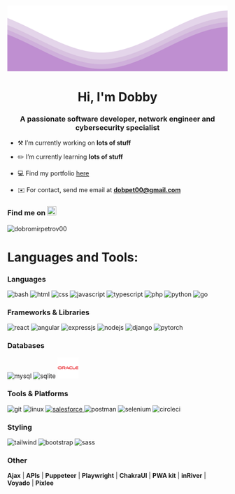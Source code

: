 <img src="https://raw.githubusercontent.com/dobromirpetrov00/dobromirpetrov00/master/waves.svg" width="100%" height="150" />

<h1 align="center">Hi, I'm Dobby</h1>
<h3 align="center">A passionate software developer, network engineer and cybersecurity specialist</h3>

- ⚒️ I’m currently working on **lots of stuff**

- ✏️ I’m currently learning **lots of stuff**

- 💻 Find my portfolio [here](https://portfolio-1sk.pages.dev/)

- ✉️ For contact, send me email at **dobpet00@gmail.com**

### Find me on [<img title="linkedin" src="https://skillicons.dev/icons?i=linkedin" width="21" height="21" />](https://www.linkedin.com/in/dobromirpetrov1337)

<p><img align="center" src="https://github-readme-stats.vercel.app/api/top-langs?username=dobromirpetrov00&show_icons=true&locale=en&layout=compact&size_weight=0.5&count_weight=0.5&theme=jolly" alt="dobromirpetrov00" /></p>

<h1 align="left">Languages and Tools:</h1>

### Languages
<p align="left"> 
  <img title="bash" src="https://skillicons.dev/icons?i=bash&theme=light" />
  <img title="html" src="https://skillicons.dev/icons?i=html&theme=light" />
  <img title="css" src="https://skillicons.dev/icons?i=css&theme=light" />
  <img title="javascript" src="https://skillicons.dev/icons?i=javascript&theme=light" />
  <img title="typescript" src="https://skillicons.dev/icons?i=typescript&theme=light" />
  <img title="php" src="https://skillicons.dev/icons?i=php&theme=light" />
  <img title="python" src="https://skillicons.dev/icons?i=python&theme=light" />
  <img title="go" src="https://skillicons.dev/icons?i=go&theme=light" />
</p>

### Frameworks & Libraries
<p align="left">
  <img title="react" src="https://skillicons.dev/icons?i=react&theme=light" />
  <img title="angular" src="https://skillicons.dev/icons?i=angular&theme=light" />
  <img title="expressjs" src="https://skillicons.dev/icons?i=expressjs&theme=light" />
  <img title="nodejs" src="https://skillicons.dev/icons?i=nodejs&theme=light" />
  <img title="django" src="https://skillicons.dev/icons?i=django&theme=light" />
  <img title="pytorch" src="https://skillicons.dev/icons?i=pytorch&theme=light" />
</p>

### Databases
<p align="left">
  <img title="mysql" src="https://skillicons.dev/icons?i=mysql&theme=light" />
  <img title="sqlite" src="https://skillicons.dev/icons?i=sqlite&theme=light" />
  <a href="https://raw.githubusercontent.com/devicons/devicon/master/icons/oracle/oracle-original.svg" target="_blank" rel="noreferrer"> <img title="oracle" src="https://raw.githubusercontent.com/dobromirpetrov00/dobromirpetrov00/master/oracle-original.svg" alt="oracle" width="48" height="48"/> </a>
</p>

### Tools & Platforms
<p align="left"> 
  <img title="git" src="https://skillicons.dev/icons?i=git&theme=light" />
  <img title="linux" src="https://skillicons.dev/icons?i=linux&theme=light" />
  <a href="https://raw.githubusercontent.com/devicons/devicon/refs/heads/master/icons/salesforce/salesforce-original.svg" target="_blank" rel="noreferrer"> <img title="salesforce" src="https://cdn.jsdelivr.net/gh/devicons/devicon@latest/icons/salesforce/salesforce-original.svg" alt="salesforce" width="48" height="48" /> </a>
  <img title="postman" src="https://skillicons.dev/icons?i=postman&theme=light" />
  <img title="selenium" src="https://skillicons.dev/icons?i=selenium&theme=light" />
  <img title="circleci" src="https://skillicons.dev/icons?i=circleci&theme=light" />
</p>

### Styling
<p align="left">
  <img title="tailwind" src="https://skillicons.dev/icons?i=tailwind&theme=light" />
  <img title="bootstrap" src="https://skillicons.dev/icons?i=bootstrap&theme=light" />
  <img title="sass" src="https://skillicons.dev/icons?i=sass&theme=light" />
</p>

### Other
<p align="left"> 
  
  **Ajax** | **APIs** | **Puppeteer** | **Playwright** | **ChakraUI** | **PWA kit** | **inRiver** | **Voyado** | **Pixlee**
</p>
